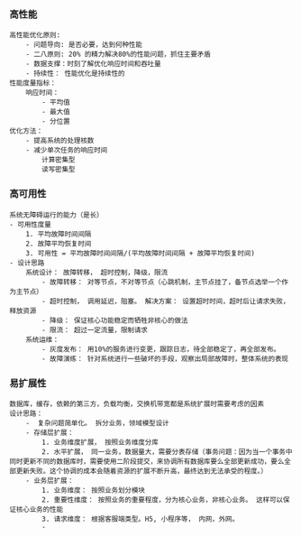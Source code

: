 ### 高性能
    高性能优化原则:
        - 问题导向: 是否必要，达到何种性能
        - 二八原则: 20% 的精力解决80%的性能问题，抓住主要矛盾
        - 数据支撑：时刻了解优化响应时间和吞吐量
        - 持续性： 性能优化是持续性的
    性能度量指标：
        响应时间：
            - 平均值
            - 最大值
            - 分位置
    优化方法：
        - 提高系统的处理核数
        - 减少单次任务的响应时间
            计算密集型
            读写密集型

### 高可用性
    系统无障碍运行的能力（是长）
    - 可用性度量
        1. 平均故障时间间隔
        2. 故障平均恢复时间
        3. 可用性 = 平均故障时间间隔/(平均故障时间间隔 + 故障平均恢复时间)
    - 设计思路
        系统设计： 故障转移， 超时控制，降级，限流
            - 故障转移： 对等节点，不对等节点（心跳机制，主节点挂了，备节点选举一个作为主节点） 
            - 超时控制， 调用延迟，阻塞。 解决方案： 设置超时时间，超时后让请求失败，释放资源
            - 降级： 保证核心功能稳定而牺牲非核心的做法
            - 限流： 超过一定流量，限制请求
        系统运维：
            - 灰度发布： 用10%的服务进行变更，跟踪日志，待全部稳定了，再全部发布。
            - 故障演练： 针对系统进行一些破坏的手段，观察出局部故障时，整体系统的表现

### 易扩展性
    数据库，缓存，依赖的第三方，负载均衡，交换机带宽都是系统扩展时需要考虑的因素
    设计思路：
        -  复杂问题简单化。 拆分业务，领域模型设计
        - 存储层扩展： 
            1. 业务维度扩展， 按照业务维度分库
            2. 水平扩展， 同一业务，数据量大，需要分表存储（事务问题：因为当一个事务中同时更新不同的数据库时，需要使用二阶段提交，来协调所有数据库要么全部更新成功，要么全部更新失败。这个协调的成本会随着资源的扩展不断升高，最终达到无法承受的程度。）
        - 业务层扩展：
            1. 业务维度： 按照业务划分模块
            2. 重要性维度： 按照业务的重要程度，分为核心业务，非核心业务。 这样可以保证核心业务的性能
            3. 请求维度： 根据客服端类型。H5, 小程序等， 内网，外网。
            -

